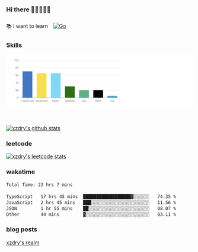 ### Hi there 👋👋👋👋👋

 :books: I want to learn <a href="https://go.dev/" target="_blank"><img style="margin: 10px" src="https://profilinator.rishav.dev/skills-assets/go-original.svg" alt="Go" height="50" /></a>  

### Skills
![](img/2022-09-05-22-04-20.png)

<br />

[![xzdry's github stats](https://github-readme-stats.vercel.app/api?username=xzdry&count_private=true&show_icons=true&theme=vue)](https://github.com/xzdry)

### leetcode
[![xzdry's leetcode stats](https://leetcard.jacoblin.cool/xzdry-2?theme=light&font=Anek%20Kannada&site=cn)](https://leetcode.cn/u/xzdry-2/)

### wakatime
<!--START_SECTION:waka-->

```text
Total Time: 23 hrs 7 mins

TypeScript   17 hrs 45 mins  ██████████████████▓░░░░░░   74.35 %
JavaScript   2 hrs 45 mins   ███░░░░░░░░░░░░░░░░░░░░░░   11.56 %
JSON         1 hr 55 mins    ██░░░░░░░░░░░░░░░░░░░░░░░   08.07 %
Other        44 mins         ▓░░░░░░░░░░░░░░░░░░░░░░░░   03.11 %
```

<!--END_SECTION:waka-->

### blog posts
[xzdry's realm](https://www.justdry.net/)
